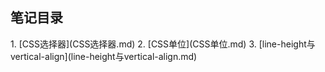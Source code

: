 <h2>笔记目录</h2>
1. [CSS选择器](CSS选择器.md)
2. [CSS单位](CSS单位.md)
3. [line-height与vertical-align](line-height与vertical-align.md)
